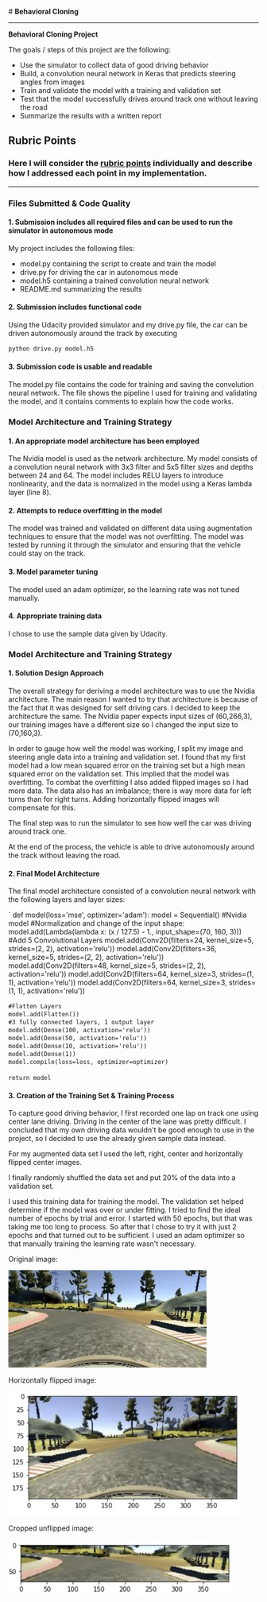 ﻿﻿﻿﻿﻿﻿# **Behavioral Cloning** 

---

**Behavioral Cloning Project**

The goals / steps of this project are the following:

* Use the simulator to collect data of good driving behavior
* Build, a convolution neural network in Keras that predicts steering angles from images
* Train and validate the model with a training and validation set
* Test that the model successfully drives around track one without leaving the road
* Summarize the results with a written report


[//]: # (Image References)

[image1]: ./onbewerkt.JPG "Original image"
[image3]: ./crop.JPG "Cropped image"
[image2]: ./flip.JPG "Horizontally flipped image"

## Rubric Points
### Here I will consider the [rubric points](https://review.udacity.com/#!/rubrics/432/view) individually and describe how I addressed each point in my implementation.  

---
### Files Submitted & Code Quality

#### 1. Submission includes all required files and can be used to run the simulator in autonomous mode

My project includes the following files:

* model.py containing the script to create and train the model
* drive.py for driving the car in autonomous mode
* model.h5 containing a trained convolution neural network 
* README.md summarizing the results

#### 2. Submission includes functional code
Using the Udacity provided simulator and my drive.py file, the car can be driven autonomously around the track by executing 
```sh
python drive.py model.h5
```

#### 3. Submission code is usable and readable

The model.py file contains the code for training and saving the convolution neural network. The file shows the pipeline I used for training and validating the model, and it contains comments to explain how the code works.

### Model Architecture and Training Strategy

#### 1. An appropriate model architecture has been employed

The Nvidia model is used as the network architecture. My model consists of a convolution neural network with 3x3 filter and 5x5 filter sizes and depths between 24 and 64. The model includes RELU layers to introduce nonlinearity, and the data is normalized in the model using a Keras lambda layer (line 8). 

#### 2. Attempts to reduce overfitting in the model

The model was trained and validated on different data using augmentation techniques to ensure that the model was not overfitting. The model was tested by running it through the simulator and ensuring that the vehicle could stay on the track.

#### 3. Model parameter tuning

The model used an adam optimizer, so the learning rate was not tuned manually.

#### 4. Appropriate training data

I chose to use the sample data given by Udacity. 

### Model Architecture and Training Strategy

#### 1. Solution Design Approach

The overall strategy for deriving a model architecture was to use the Nvidia architecture. The main reason I wanted to try that architecture is because of the fact that it was designed for self driving cars. I decided to keep the architecture the same. The Nvidia paper expects input sizes of (60,266,3), our training images have a different size so I changed the input size to (70,160,3).

In order to gauge how well the model was working, I split my image and steering angle data into a training and validation set. I found that my first model had a low mean squared error on the training set but a high mean squared error on the validation set. This implied that the model was overfitting. To combat the overfitting I also added flipped images so I had more data. The data also has an imbalance; there is way more data for left turns than for right turns. Adding horizontally flipped images will compensate for this.

The final step was to run the simulator to see how well the car was driving around track one. 

At the end of the process, the vehicle is able to drive autonomously around the track without leaving the road.

#### 2. Final Model Architecture

The final model architecture consisted of a convolution neural network with the following layers and layer sizes:

`    def model(loss='mse', optimizer='adam'):
    model = Sequential()
    #Nvidia model
    #Normalization and change of the input shape:
    model.add(Lambda(lambda x:  (x / 127.5) - 1., input_shape=(70, 160, 3)))
    #Add 5 Convolutional Layers
    model.add(Conv2D(filters=24, kernel_size=5, strides=(2, 2), activation='relu'))
    model.add(Conv2D(filters=36, kernel_size=5, strides=(2, 2), activation='relu'))
    model.add(Conv2D(filters=48, kernel_size=5, strides=(2, 2), activation='relu'))
    model.add(Conv2D(filters=64, kernel_size=3, strides=(1, 1), activation='relu'))
    model.add(Conv2D(filters=64, kernel_size=3, strides=(1, 1), activation='relu'))

    #Flatten Layers
    model.add(Flatten())
    #3 fully connected layers, 1 output layer
    model.add(Dense(100, activation='relu'))
    model.add(Dense(50, activation='relu'))
    model.add(Dense(10, activation='relu'))
    model.add(Dense(1))
    model.compile(loss=loss, optimizer=optimizer)

    return model 



#### 3. Creation of the Training Set & Training Process

To capture good driving behavior, I first recorded one lap on track one using center lane driving. Driving in the center of the lane was pretty difficult. I concluded that my own driving data wouldn't be good enough to use in the project, so I decided to use the already given sample data instead.

For my augmented data set I used the left, right, center and horizontally flipped center images.

I finally randomly shuffled the data set and put 20% of the data into a validation set. 

I used this training data for training the model. The validation set helped determine if the model was over or under fitting. I tried to find the ideal number of epochs by trial and error. I started with 50 epochs, but that was taking me too long to process. So after that I chose to try it with just 2 epochs and that turned out to be sufficient. I used an adam optimizer so that manually training the learning rate wasn't necessary.

Original image:

![alt_text][image1]

Horizontally flipped image:

![alt_text][image2]

Cropped unflipped image:

![alt_text][image3]




